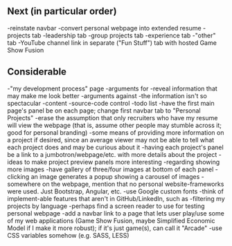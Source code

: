 Next (in particular order)
----

-reinstate navbar
-convert personal webpage into extended resume
	-projects tab
	-leadership tab
	-group projects tab
	-experience tab
	-"other" tab
	-YouTube channel link in separate ("Fun Stuff") tab with hosted
	Game Show Fusion


Considerable
------------

-"my development process" page
	-arguments for
		-reveal information that may make me look better
	-arguments against
		-the information isn't so spectacular
	-content
		-source-code control
		-todo list
-have the first main page's panel be on each page; change first
navbar tab to "Personal Projects"
-erase the assumption that only recruiters who have my resume
will view the webpage (that is, assume other people may stumble
across it; good for personal branding)
-some means of providing more information on a project if desired,
since an average viewer may not be able to tell what each project does
and may be curious about it
	-having each project's panel be a link to a jumbotron/webpage/etc.
	with more details about the project
	-ideas to make project preview panels more interesting
		-regarding showing more images
			-have gallery of three/four images at bottom of each panel
			-clicking an image generates a popup showing a carousel
			of images
-somewhere on the webpage, mention that no personal website-frameworks
were used. Just Bootstrap, Angular, etc.
-use Google custom fonts
-think of implement-able features that aren't in GitHub/LinkedIn,
such as
	-filtering my projects by language
-perhaps find a screen reader to use for testing personal webpage
-add a navbar link to a page that lets user play/use some of my
web applications (Game Show Fusion, maybe Simplified Economic Model
if I make it more robust); if it's just game(s), can call it "Arcade"
-use CSS variables somehow (e.g. SASS, LESS)

